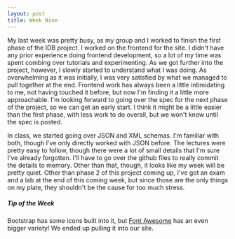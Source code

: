 ```yaml
---
layout: post
title: Week Nine
---
```


My last week was pretty busy, as my group and I worked to finish the first phase of the IDB project. I worked on the frontend for the site.
I didn't have any prior experience doing frontend development, so a lot of my time was spent combing over tutorials and experimenting. As
we got further into the project, however, I slowly started to understand what I was doing. As overwhelming as it was initially, I was very
satisfied by what we managed to pull together at the end. Frontend work has always been a little intimidating to me, not having touched
it before, but now I'm finding it a little more approachable. I'm looking forward to going over the spec for the next phase of the project,
so we can get an early start. I think it might be a little easier than the first phase, with less work to do overall, but we won't know
until the spec is posted.

In class, we started going over JSON and XML schemas. I'm familiar with both, though I've only directly worked with JSON before. The
lectures were pretty easy to follow, though there were a lot of small details that I'm sure I've already forgotten. I'll have to go over
the github files to really commit the details to memory. Other than that, though, it looks like my week will be pretty quiet. Other than
phase 2 of this project coming up, I've got an exam and a lab at the end of this coming week, but since those are the only things on
my plate, they shouldn't be the cause for too much stress.

##### Tip of the Week
Bootstrap has some icons built into it, but [Font Awesome](http://fontawesome.io/) has an even bigger variety! We ended up pulling it into
our site.
